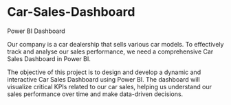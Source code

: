 # Car-Sales-Dashboard
Power BI Dashboard

Our company is a car dealership that sells various car models. To effectively track and analyse our sales performance, we need a comprehensive Car Sales Dashboard in Power BI.

The objective of this project is to design and develop a dynamic and interactive Car Sales Dashboard using Power BI. The dashboard will visualize critical KPIs related to our car sales, helping us understand our sales performance over time and make data-driven decisions.
